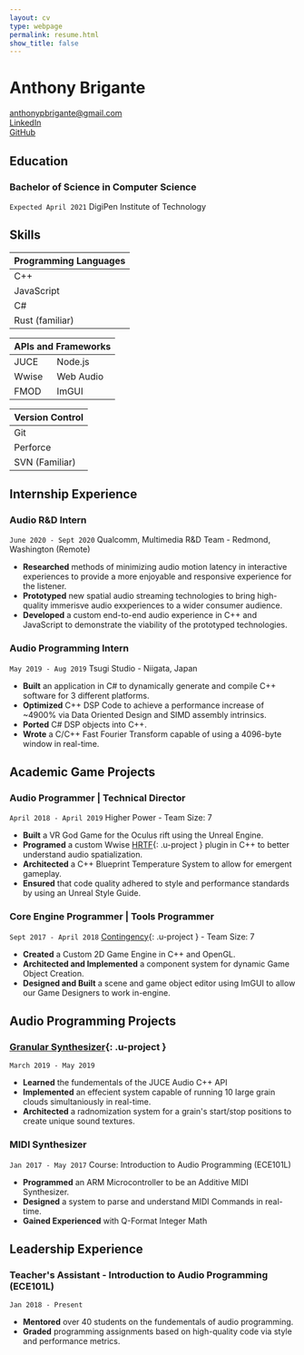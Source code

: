 ```yaml
---
layout: cv
type: webpage
permalink: resume.html
show_title: false
---
```


# Anthony Brigante


<div class="Grid Grid--gutters large-Grid--fit u-textCenter u-contactInfo">
  <div class="Grid-cell">
    <a href="mailto:anthonyprbrigante@gmail.com">anthonypbrigante@gmail.com</a>
  </div>
  <div class="Grid-cell">
    <a href="https://www.linkedin.com/in/apbrigante">LinkedIn</a>
  </div>
  <div class="Grid-cell">
    <a href="https://www.github.com/abrigante1">GitHub</a>
  </div>
</div>

## Education

### Bachelor of Science in Computer Science
`Expected April 2021` 
DigiPen Institute of Technology

## Skills

<div class="Grid Grid--gutters u-fontScalar center-grid">
  <div class="Grid-cell Grid-cell--centerText center-grid">
    <table class="tg">
    <thead>
      <tr>
        <th class="tg-u0o7">Programming Languages</th>
      </tr>
    </thead>
    <tbody>
      <tr>
        <td class="tg-baqh">C++</td>
      </tr>
      <tr>
        <td class="tg-baqh">JavaScript</td>
      </tr>
            <tr>
        <td class="tg-baqh">C#</td>
      </tr>
      <tr>
        <td class="tg-baqh">Rust (familiar)</td>
      </tr>
    </tbody>
    </table>
  </div>
  <div class="Grid-cell Grid-cell--centerText">
    <table class="tg">
    <thead>
      <tr>
        <th class="tg-u0o7" colspan="2">APIs and Frameworks</th>
      </tr>
    </thead>
    <tbody>
      <tr>
        <td class="tg-0pky">JUCE</td>
        <td class="tg-0pky">Node.js</td>
      </tr>
      <tr>
        <td class="tg-0pky">Wwise</td>
        <td class="tg-0pky">Web Audio</td>
      </tr>
      <tr>
        <td class="tg-0pky">FMOD</td>
        <td class="tg-0pky">ImGUI</td>
      </tr>
    </tbody>
    </table>
  </div>
  <div class="Grid-cell Grid-cell--centerText">
    <table class="tg">
    <thead>
      <tr>
        <th class="tg-u0o7">Version Control</th>
      </tr>
    </thead>
    <tbody>
      <tr>
        <td class="tg-0pky">Git</td>
      </tr>
      <tr>
        <td class="tg-0pky">Perforce</td>
      </tr>
      <tr>
        <td class="tg-0pky">SVN (Familiar)</td>
      </tr>
    </tbody>
    </table>
  </div>
</div>


## Internship Experience

### Audio R&D Intern
`June 2020 - Sept 2020`
Qualcomm, Multimedia R&D Team - Redmond, Washington (Remote)
- __Researched__ methods of minimizing audio motion latency in interactive experiences to provide a more enjoyable and responsive experience for the listener.
- __Prototyped__ new spatial audio streaming technologies to bring high-quality immerisve audio exxperiences to a wider consumer audience.
- __Developed__ a custom end-to-end audio experience in C++ and JavaScript to demonstrate the viability of the prototyped technologies.

### Audio Programming Intern
`May 2019 - Aug 2019`
Tsugi Studio - Niigata, Japan

- __Built__ an application in C# to dynamically generate and compile C++ software for 3 different platforms.
- __Optimized__ C++ DSP Code to achieve a performance increase of ~4900% via Data Oriented Design and SIMD assembly intrinsics.
- __Ported__ C# DSP objects into C++.
- __Wrote__ a C/C++ Fast Fourier Transform capable of using a 4096-byte window in real-time.

## Academic Game Projects

### Audio Programmer | Technical Director
`April 2018 - April 2019`
Higher Power - Team Size: 7

- __Built__ a VR God Game for the Oculus rift using the Unreal Engine.
- __Programed__ a custom Wwise [HRTF](portfolio/HRTF.html){: .u-project } plugin in C++ to better understand audio spatialization.
- __Architected__ a C++ Blueprint Temperature System to allow for emergent gameplay.
- __Ensured__ that code quality adhered to style and performance standards by using an Unreal Style Guide.

### Core Engine Programmer | Tools Programmer
`Sept 2017 - April 2018`
[Contingency](portfolio/ember_editor.html){: .u-project } - Team Size: 7

- __Created__ a Custom 2D Game Engine in C++ and OpenGL.
- __Architected and Implemented__ a component system for dynamic Game Object Creation.
- __Designed and Built__ a scene and game object editor using ImGUI to allow our Game Designers to work in-engine.


## Audio Programming Projects

### [Granular Synthesizer](portfolio/granular_synth.html){: .u-project }
`March 2019 - May 2019`

- __Learned__ the fundementals of the JUCE Audio C++ API
- __Implemented__ an effecient system capable of running 10 large grain clouds simultaniously in real-time.
- __Architected__ a radnomization system for a grain's start/stop positions to create unique sound textures.

### MIDI Synthesizer
`Jan 2017 - May 2017`
Course: Introduction to Audio Programming (ECE101L)

- __Programmed__ an ARM Microcontroller to be an Additive MIDI Synthesizer.
- __Designed__  a system to parse and understand MIDI Commands in real-time.
- __Gained Experienced__ with Q-Format Integer Math


<div class="disabled">

## Leadership Experience

### Teacher's Assistant - Introduction to Audio Programming (ECE101L)
`Jan 2018 - Present`

- __Mentored__ over 40 students on the fundementals of audio programming.
- __Graded__ programming assignments based on high-quality code via style and performance metrics.

</div>

<!-- ### Footer

Last updated: May 2013 -->


